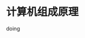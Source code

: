 
<!--
 * @Description: 
 * @Version: Beta1.0
 * @Author: 【B站&公众号】Rong姐姐好可爱
 * @Date: 2021-03-08 10:09:25
 * @LastEditors: 【B站&公众号】Rong姐姐好可爱
 * @LastEditTime: 2022-04-24 08:12:21
-->

# 计算机组成原理


doing